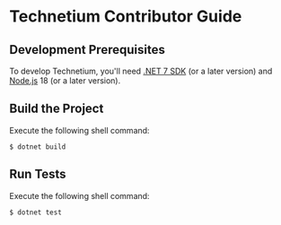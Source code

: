 Technetium Contributor Guide
============================

Development Prerequisites
-------------------------
To develop Technetium, you'll need [.NET 7 SDK][dotnet] (or a later version) and [Node.js][node-js] 18 (or a later version).

Build the Project
-----------------
Execute the following shell command:

```console
$ dotnet build
```

Run Tests
---------
Execute the following shell command:
```console
$ dotnet test
```

[dotnet]: https://dot.net/
[node-js]: https://nodejs.org/
